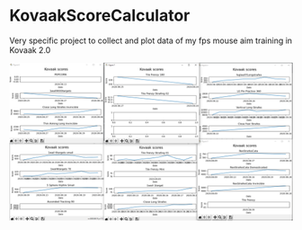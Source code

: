 # KovaakScoreCalculator
Very specific project to collect and plot data of my fps mouse aim training in Kovaak 2.0

![alt text](https://github.com/tvmolin/KovaakScoreCalculator/blob/main/sample.png?raw=true)
